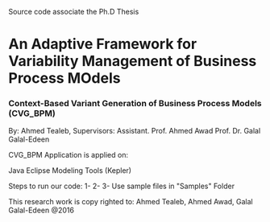 Source code associate the Ph.D Thesis

# An Adaptive Framework for Variability Management of Business Process MOdels
### Context-Based Variant Generation of Business Process Models (CVG_BPM)

By: Ahmed Tealeb, 
Supervisors:
Assistant. Prof. Ahmed Awad
Prof. Dr. Galal Galal-Edeen

CVG_BPM Application is applied on:

Java
Eclipse Modeling Tools (Kepler)

Steps to run our code:
  1- 
  2-
  3- Use sample files in "Samples" Folder

This research work is copy righted to: Ahmed Tealeb, Ahmed Awad, Galal Galal-Edeen @2016
